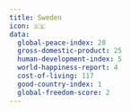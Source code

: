 ```yaml
---
title: Sweden
icon: 🇸🇪
data:
  global-peace-index: 28
  gross-domestic-product: 25
  human-development-index: 5
  world-happiness-report: 4
  cost-of-living: 117
  good-country-index: 1
  global-freedom-score: 2
---
```

